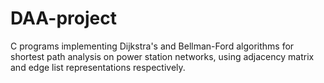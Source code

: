 # DAA-project
C programs implementing Dijkstra's and Bellman-Ford algorithms for shortest path analysis on power station networks, using adjacency matrix and edge list representations respectively.
